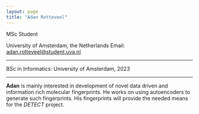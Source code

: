 ```yaml
---
layout: page
title: "Adan Rotteveel"
---
```


MSc Student 

University of Amsterdam, the Netherlands 
Email: adan.rotteveel@student.uva.nl

---

BSc in Informatics: University of Amsterdam, 2023

---

**Adan** is mainly interested in development of novel data driven and information rich molecular fingerprints. He works on using autoencoders to generate such fingerprints. His fingerprints will provide the needed means for the *DETECT* project. 
